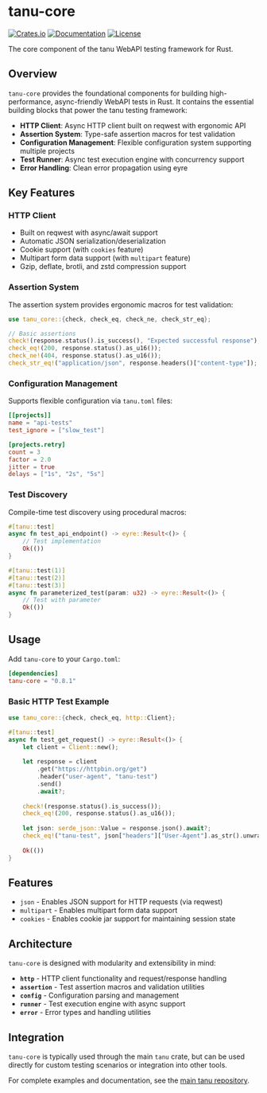# tanu-core

[![Crates.io](https://img.shields.io/crates/v/tanu-core)](https://crates.io/crates/tanu-core)
[![Documentation](https://docs.rs/tanu-core/badge.svg)](https://docs.rs/tanu-core)
[![License](https://img.shields.io/crates/l/tanu-core)](https://github.com/tanu-rs/tanu/blob/main/LICENSE)

The core component of the tanu WebAPI testing framework for Rust.

## Overview

`tanu-core` provides the foundational components for building high-performance, async-friendly WebAPI tests in Rust. It contains the essential building blocks that power the tanu testing framework:

- **HTTP Client**: Async HTTP client built on reqwest with ergonomic API
- **Assertion System**: Type-safe assertion macros for test validation
- **Configuration Management**: Flexible configuration system supporting multiple projects
- **Test Runner**: Async test execution engine with concurrency support
- **Error Handling**: Clean error propagation using eyre

## Key Features

### HTTP Client
- Built on reqwest with async/await support
- Automatic JSON serialization/deserialization
- Cookie support (with `cookies` feature)
- Multipart form data support (with `multipart` feature)
- Gzip, deflate, brotli, and zstd compression support

### Assertion System
The assertion system provides ergonomic macros for test validation:

```rust
use tanu_core::{check, check_eq, check_ne, check_str_eq};

// Basic assertions
check!(response.status().is_success(), "Expected successful response");
check_eq!(200, response.status().as_u16());
check_ne!(404, response.status().as_u16());
check_str_eq!("application/json", response.headers()["content-type"]);
```

### Configuration Management
Supports flexible configuration via `tanu.toml` files:

```toml
[[projects]]
name = "api-tests"
test_ignore = ["slow_test"]

[projects.retry]
count = 3
factor = 2.0
jitter = true
delays = ["1s", "2s", "5s"]
```

### Test Discovery
Compile-time test discovery using procedural macros:

```rust
#[tanu::test]
async fn test_api_endpoint() -> eyre::Result<()> {
    // Test implementation
    Ok(())
}

#[tanu::test(1)]
#[tanu::test(2)]
#[tanu::test(3)]
async fn parameterized_test(param: u32) -> eyre::Result<()> {
    // Test with parameter
    Ok(())
}
```

## Usage

Add `tanu-core` to your `Cargo.toml`:

```toml
[dependencies]
tanu-core = "0.8.1"
```

### Basic HTTP Test Example

```rust
use tanu_core::{check, check_eq, http::Client};

#[tanu::test]
async fn test_get_request() -> eyre::Result<()> {
    let client = Client::new();
    
    let response = client
        .get("https://httpbin.org/get")
        .header("user-agent", "tanu-test")
        .send()
        .await?;
    
    check!(response.status().is_success());
    check_eq!(200, response.status().as_u16());
    
    let json: serde_json::Value = response.json().await?;
    check_eq!("tanu-test", json["headers"]["User-Agent"].as_str().unwrap());
    
    Ok(())
}
```

## Features

- `json` - Enables JSON support for HTTP requests (via reqwest)
- `multipart` - Enables multipart form data support
- `cookies` - Enables cookie jar support for maintaining session state

## Architecture

`tanu-core` is designed with modularity and extensibility in mind:

- **`http`** - HTTP client functionality and request/response handling
- **`assertion`** - Test assertion macros and validation utilities
- **`config`** - Configuration parsing and management
- **`runner`** - Test execution engine with async support
- **`error`** - Error types and handling utilities

## Integration

`tanu-core` is typically used through the main `tanu` crate, but can be used directly for custom testing scenarios or integration into other tools.

For complete examples and documentation, see the [main tanu repository](https://github.com/tanu-rs/tanu).